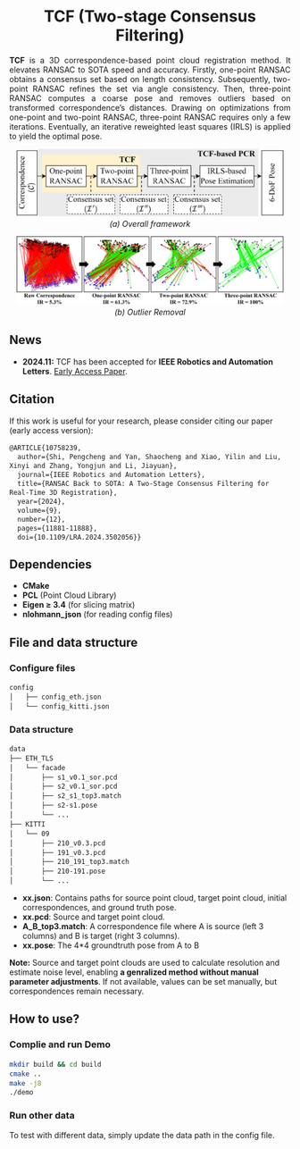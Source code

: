 <h1 align="center">TCF (Two-stage Consensus Filtering)</h1>

<p style="text-align: justify;">
<strong>TCF</strong> is a 3D correspondence-based point cloud registration method. It elevates RANSAC to SOTA speed and accuracy. Firstly, one-point RANSAC obtains a consensus set based on length consistency. Subsequently, two-point RANSAC refines the set via angle consistency. Then, three-point RANSAC computes a coarse pose and removes outliers based on transformed correspondence’s distances. Drawing on optimizations from one-point and two-point RANSAC, three-point RANSAC requires only a few iterations. Eventually, an iterative reweighted least squares (IRLS) is applied to yield the optimal pose.
</p>

<p align="center">
  <img src="figures/framework-a.png" alt="Subfigure 1" width="95%"><br>
  <em>(a) Overall framework</em>
</p>
<p align="center">
  <img src="figures/framework-b.png" alt="Subfigure 2" width="95%"><br>
  <em>(b) Outlier Removal</em>
</p>

##  News
- **2024.11:** TCF has been accepted for <strong>IEEE Robotics and Automation Letters</strong>. [Early Access Paper](https://ieeexplore.ieee.org/document/10758239).

##  Citation
If this work is useful for your research, please consider citing our paper (early access version):
```
@ARTICLE{10758239,
  author={Shi, Pengcheng and Yan, Shaocheng and Xiao, Yilin and Liu, Xinyi and Zhang, Yongjun and Li, Jiayuan},
  journal={IEEE Robotics and Automation Letters}, 
  title={RANSAC Back to SOTA: A Two-Stage Consensus Filtering for Real-Time 3D Registration}, 
  year={2024},
  volume={9},
  number={12},
  pages={11881-11888},
  doi={10.1109/LRA.2024.3502056}}
```

## Dependencies
- **CMake**
- **PCL** (Point Cloud Library)
- **Eigen ≥ 3.4** (for slicing matrix)
- **nlohmann_json** (for reading config files)

## File and data structure
### Configure files
```bash
config
│   ├── config_eth.json
│   └── config_kitti.json
```
### Data structure
```bash
data
├── ETH_TLS
│   └── facade
│       ├── s1_v0.1_sor.pcd
│       ├── s2_v0.1_sor.pcd
│       ├── s2_s1_top3.match
│       ├── s2-s1.pose
│       └── ...
├── KITTI
│   └── 09
│       ├── 210_v0.3.pcd
│       ├── 191_v0.3.pcd
│       ├── 210_191_top3.match
│       ├── 210-191.pose
│       └── ...
```
- **xx.json**: Contains paths for source point cloud, target point cloud, initial correspondences, and ground truth pose.
- **xx.pcd**: Source and target point cloud.
- **A_B_top3.match**: A correspondence file where A is source (left 3 columns) and B is target (right 3 columns).
- **xx.pose**: The 4*4 groundtruth pose from A to B

**Note:** Source and target point clouds are used to calculate resolution and estimate noise level, enabling **a genralized method without manual parameter adjustments**. If not available, values can be set manually, but correspondences remain necessary.

## How to use?
### Complie and run Demo
```bash
mkdir build && cd build
cmake ..
make -j8
./demo
```
### Run other data
To test with different data, simply update the data path in the config file.